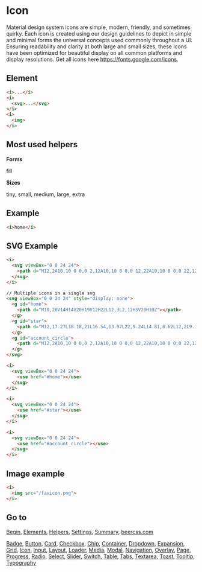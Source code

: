 # Icon

Material design system icons are simple, modern, friendly, and sometimes quirky. Each icon is created using our design guidelines to depict in simple and minimal forms the universal concepts used commonly throughout a UI. Ensuring readability and clarity at both large and small sizes, these icons have been optimized for beautiful display on all common platforms and display resolutions. Get all icons here https://fonts.google.com/icons.

## Element

```html
<i>...</i>
<i>
  <svg>...</svg>
</i>
<i>
  <img>
</i>
```

## Most used helpers

**Forms**

fill

**Sizes**

tiny, small, medium, large, extra

## Example

```html
<i>home</i>
```

## SVG Example

```html
<i>
  <svg viewBox="0 0 24 24">
    <path d="M12,2A10,10 0 0,0 2,12A10,10 0 0,0 12,22A10,10 0 0,0 22,12A10,10 0 0,0 12,2M7.07,18.28C7.5,17.38 10.12,16.5 12,16.5C13.88,16.5 16.5,17.38 16.93,18.28C15.57,19.36 13.86,20 12,20C10.14,20 8.43,19.36 7.07,18.28M18.36,16.83C16.93,15.09 13.46,14.5 12,14.5C10.54,14.5 7.07,15.09 5.64,16.83C4.62,15.5 4,13.82 4,12C4,7.59 7.59,4 12,4C16.41,4 20,7.59 20,12C20,13.82 19.38,15.5 18.36,16.83M12,6C10.06,6 8.5,7.56 8.5,9.5C8.5,11.44 10.06,13 12,13C13.94,13 15.5,11.44 15.5,9.5C15.5,7.56 13.94,6 12,6M12,11A1.5,1.5 0 0,1 10.5,9.5A1.5,1.5 0 0,1 12,8A1.5,1.5 0 0,1 13.5,9.5A1.5,1.5 0 0,1 12,11Z"></path>
  </svg>
</i>

// Multiple icons in a single svg
<svg viewBox="0 0 24 24" style="display: none">
  <g id="home">
    <path d="M10,20V14H14V20H19V12H22L12,3L2,12H5V20H10Z"></path>
  </g>
  <g id="star">
    <path d="M12,17.27L18.18,21L16.54,13.97L22,9.24L14.81,8.62L12,2L9.19,8.62L2,9.24L7.45,13.97L5.82,21L12,17.27Z"></path>
  </g>
  <g id="account_circle">
    <path d="M12,2A10,10 0 0,0 2,12A10,10 0 0,0 12,22A10,10 0 0,0 22,12A10,10 0 0,0 12,2M7.07,18.28C7.5,17.38 10.12,16.5 12,16.5C13.88,16.5 16.5,17.38 16.93,18.28C15.57,19.36 13.86,20 12,20C10.14,20 8.43,19.36 7.07,18.28M18.36,16.83C16.93,15.09 13.46,14.5 12,14.5C10.54,14.5 7.07,15.09 5.64,16.83C4.62,15.5 4,13.82 4,12C4,7.59 7.59,4 12,4C16.41,4 20,7.59 20,12C20,13.82 19.38,15.5 18.36,16.83M12,6C10.06,6 8.5,7.56 8.5,9.5C8.5,11.44 10.06,13 12,13C13.94,13 15.5,11.44 15.5,9.5C15.5,7.56 13.94,6 12,6M12,11A1.5,1.5 0 0,1 10.5,9.5A1.5,1.5 0 0,1 12,8A1.5,1.5 0 0,1 13.5,9.5A1.5,1.5 0 0,1 12,11Z"></path>
  </g>
</svg>

<i>
  <svg viewBox="0 0 24 24">
    <use href="#home"></use>
  </svg>
</i>

<i>
  <svg viewBox="0 0 24 24">
    <use href="#star"></use>
  </svg>
</i>

<i>
  <svg viewBox="0 0 24 24">
    <use href="#account_circle"></use>
  </svg>
</i>
```

## Image example

```html
<i>
  <img src="/favicon.png">
</i>
```

## Go to

[Begin](INDEX.md), [Elements](ELEMENTS.md), [Helpers](HELPERS.md), [Settings](SETTINGS.md), [Summary](SUMMARY.md), [beercss.com](https://www.beercss.com)

[Badge](BADGE.md), [Button](BUTTON.md), [Card](CARD.md), [Checkbox](CHECKBOX.md), [Chip](CHIP.md), [Container](CONTAINER.md), [Dropdown](DROPDOWN.md), [Expansion](EXPANSION.md), [Grid](GRID.md), [Icon](ICON.md), [Input](INPUT.md), [Layout](LAYOUT.md), [Loader](LOADER.md), [Media](MEDIA.md), [Modal](MODAL.md), [Navigation](NAVIGATION.md), [Overlay](OVERLAY.md), [Page](PAGE.md), [Progress](PROGRESS.md), [Radio](RADIO.md), [Select](SELECT.md), [Slider](SLIDER.md), [Switch](SWITCH.md), [Table](TABLE.md), [Tabs](TABS.md), [Textarea](TEXTAREA.md), [Toast](TOAST.md), [Tooltip](TOOLTIP.md), [Typography](TYPOGRAPHY.md)